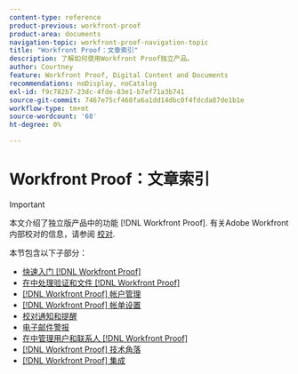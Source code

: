 ```yaml
---
content-type: reference
product-previous: workfront-proof
product-area: documents
navigation-topic: workfront-proof-navigation-topic
title: "Workfront Proof：文章索引"
description: 了解如何使用Workfront Proof独立产品。
author: Courtney
feature: Workfront Proof, Digital Content and Documents
recommendations: noDisplay, noCatalog
exl-id: f9c782b7-23dc-4fde-83e1-b7ef71a3b741
source-git-commit: 7467e75cf468fa6a1dd14dbc0f4fdcda87de1b1e
workflow-type: tm+mt
source-wordcount: '68'
ht-degree: 0%

---
```


# Workfront Proof：文章索引

>[!IMPORTANT]
>
>本文介绍了独立版产品中的功能 [!DNL Workfront Proof]. 有关Adobe Workfront内部校对的信息，请参阅 [校对](../review-and-approve-work/proofing/proofing.md).

本节包含以下子部分：

* [快速入门 [!DNL Workfront Proof]](../workfront-proof/wp-getstarted/getting-started-with-workfront-proof.md)
* [在中处理验证和文件 [!DNL Workfront Proof]](../workfront-proof/wp-work-proofsfiles/wp-work-proofs-files.md)
* [[!DNL Workfront Proof] 帐户管理](../workfront-proof/wp-acct-admin/wp-account-admin.md)
* [[!DNL Workfront Proof] 帐单设置](../workfront-proof/wp-billingsettings/wp-billing-settings.md)
* [校对通知和提醒](../workfront-proof/wp-emailsntfctns/wp-emails-and-notifications.md)
* [电子邮件警报](../workfront-proof/wp-emailsntfctns/email-alerts/email-alerts.md)
* [在中管理用户和联系人 [!DNL Workfront Proof]](../workfront-proof/wp-mnguserscontacts/manage-user-contacts.md)
* [[!DNL Workfront Proof] 技术角落](../workfront-proof/wp-tech-corner/tech-corner.md)
* [[!DNL Workfront Proof] 集成](../workfront-proof/wp-integrations/wp-integrations.md)
